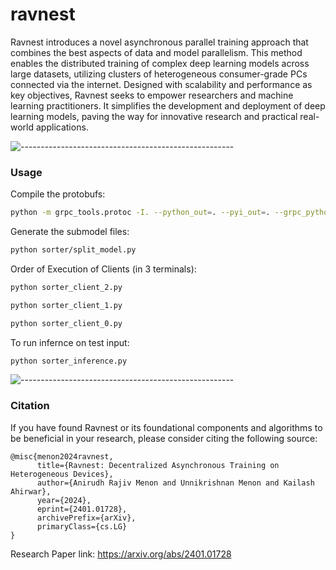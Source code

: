 # ravnest

Ravnest introduces a novel asynchronous parallel training approach that combines the best aspects of data and model parallelism. This method enables the distributed training of complex deep learning models across large datasets, utilizing clusters of heterogeneous consumer-grade PCs connected via the internet. Designed with scalability and performance as key objectives, Ravnest seeks to empower researchers and machine learning practitioners. It simplifies the development and deployment of deep learning models, paving the way for innovative research and practical real-world applications.

![-----------------------------------------------------](https://raw.githubusercontent.com/andreasbm/readme/master/assets/lines/aqua.png)

### Usage

Compile the protobufs:

```bash
python -m grpc_tools.protoc -I. --python_out=. --pyi_out=. --grpc_python_out=. protos/*.proto
```

Generate the submodel files:

```bash
python sorter/split_model.py
```

Order of Execution of Clients (in 3 terminals):
```bash
python sorter_client_2.py
```
```bash
python sorter_client_1.py
```
```bash
python sorter_client_0.py
```

To run infernce on test input:
```bash
python sorter_inference.py
```
![-----------------------------------------------------](https://raw.githubusercontent.com/andreasbm/readme/master/assets/lines/aqua.png)

### Citation
If you have found Ravnest or its foundational components and algorithms to be beneficial in your research, please consider citing the following source:

```
@misc{menon2024ravnest,
      title={Ravnest: Decentralized Asynchronous Training on Heterogeneous Devices}, 
      author={Anirudh Rajiv Menon and Unnikrishnan Menon and Kailash Ahirwar},
      year={2024},
      eprint={2401.01728},
      archivePrefix={arXiv},
      primaryClass={cs.LG}
}
```

Research Paper link: https://arxiv.org/abs/2401.01728
